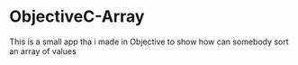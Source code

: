 # ObjectiveC-Array
This is a small app tha i made in Objective to show how can somebody sort an array of values

